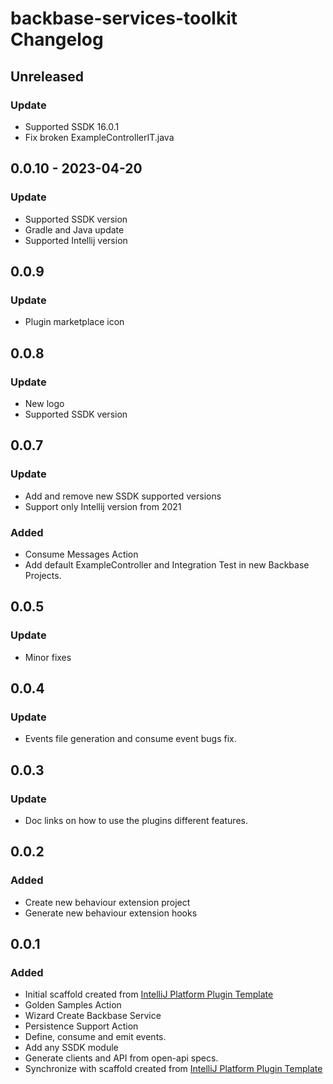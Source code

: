 <!-- Keep a Changelog guide -> https://keepachangelog.com -->

# backbase-services-toolkit Changelog

## Unreleased

### Update 
- Supported SSDK 16.0.1
- Fix broken ExampleControllerIT.java 

## 0.0.10 - 2023-04-20

### Update
- Supported SSDK version
- Gradle and Java update
- Supported Intellij version

## 0.0.9

### Update
- Plugin marketplace icon

## 0.0.8

### Update
- New logo
- Supported SSDK version

## 0.0.7

### Update
- Add and remove new SSDK supported versions
- Support only Intellij version from 2021

### Added
- Consume Messages Action
- Add default ExampleController and Integration Test in new Backbase Projects.

## 0.0.5

### Update
- Minor fixes

## 0.0.4

### Update
- Events file generation and consume event bugs fix.

## 0.0.3

### Update
- Doc links on how to use the plugins different features.

## 0.0.2

### Added
- Create new behaviour extension project
- Generate new behaviour extension hooks

## 0.0.1

### Added
- Initial scaffold created from [IntelliJ Platform Plugin Template](https://github.com/JetBrains/intellij-platform-plugin-template)
- Golden Samples Action
- Wizard Create Backbase Service
- Persistence Support Action
- Define, consume and emit events.
- Add any SSDK module
- Generate clients and API from open-api specs.
- Synchronize with scaffold created from [IntelliJ Platform Plugin Template](https://github.com/JetBrains/intellij-platform-plugin-template)
